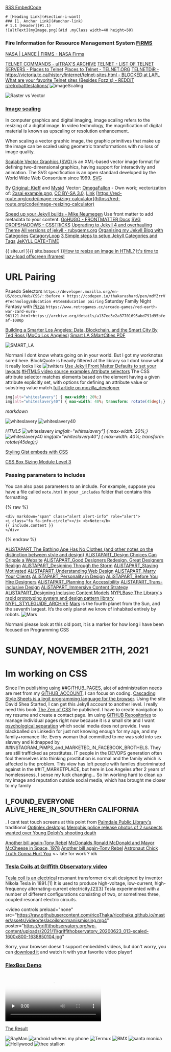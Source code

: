 
[RSS EmbedCode](https://rss.bloople.net/)

```
# [Heading Link](#section-i-want)
### [1. Anchor Link](#anchor-link)
# 1.1 [Header](#1.1) 
![altText](myImage.png){#id .myClass width=40 height=50}
```

### Fire Information for Resource Management System [FiRMS](https://www.earthdata.nasa.gov/data/tools/firms)
[NASA | LANCE | FIRMS - NASA Firms ](https://firms.modaps.eosdis.nasa.gov/usfs/map/#d:24hrs;@-100.0,40.0,4.0z)

[TELNET COMMANDS - ulTRAX'S ARCHIVE](https://ultrick.tripod.com/codes/telnet01.html)
[TELNET - LIST OF TELNET SERVERS - Places to Telnet](https://store.chipkin.com/articles/telnet-list-of-telnet-servers)
[Places to Telnet - TELNET.ORG](https://telnet.org/htm/places.htm)
[TELNETDiR - https://victoria.tc.ca/history/internet/telnet-sites.html - BLOCKED at LAPL](https://victoria.tc.ca/history/internet/telnet-sites.html)
[What are your favorite Telnet sites (Besides Fozz's) - REDDiT r/retrobattlestations/](https://www.reddit.com/r/retrobattlestations/)
![imageScaling](https://upload.wikimedia.org/wikipedia/commons/thumb/6/69/2xsai_example.svg/800px-2xsai_example.svg.png)

![Raster vs Vector](https://upload.wikimedia.org/wikipedia/commons/thumb/6/6b/Bitmap_VS_SVG.svg/800px-Bitmap_VS_SVG.svg.png)

### [Image scaling](https://en.wikipedia.org/wiki/Image_scaling#:~:text=In%20computer%20graphics%20and%20digital,as%20upscaling%20or%20resolution%20enhancement.)

In computer graphics and digital imaging, image scaling refers to the resizing of a digital image. In video technology, the magnification of digital material is known as upscaling or resolution enhancement.

When scaling a vector graphic image, the graphic primitives that make up the image can be scaled using geometric transformations with no loss of image quality.

[Scalable Vector Graphics (SVG) ](https://en.wikipedia.org/wiki/SVG) is an XML-based vector image format for defining two-dimensional graphics, having support for interactivity and animation. The SVG specification is an open standard developed by the World Wide Web Consortium since 1999.
[SVG](https://upload.wikimedia.org/wikipedia/commons/thumb/4/4f/SVG_Logo.svg/800px-SVG_Logo.svg.png)

By <a href="//commons.wikimedia.org/wiki/File:2xsai_example.png" title="File:2xsai example.png">Original: </a> <a href="//commons.wikimedia.org/wiki/User:Kieff" class="mw-redirect" title="User:Kieff">Kieff</a> and <a href="//commons.wikimedia.org/wiki/User:Mysid" title="User:Mysid">Mysid</a> Vector: <a href="//commons.wikimedia.org/wiki/User:OmegaFallon" title="User:OmegaFallon">OmegaFallon</a> - <span class="int-own-work" lang="en">Own work</span>; vectorization of: <a href="//commons.wikimedia.org/wiki/File:2xsai_example.png" title="File:2xsai example.png">2xsai example.png</a>, <a href="http://creativecommons.org/licenses/by-sa/3.0/" title="Creative Commons Attribution-Share Alike 3.0">CC BY-SA 3.0</a>, <a href="https://commons.wikimedia.org/w/index.php?curid=137922514">Link</a>
[https://red-route.org/code/image-resizing-calculator](https://red-route.org/code/image-resizing-calculator) 

[Speed up your Jekyll builds - Mike Neumegen](https://cloudcannon.com/blog/speed-up-your-jekyll-builds/) Use front matter to add metadata to your content. [GoHUGO - FRONTMATTER Docs](https://gohugo.io/content-management/front-matter/)
[SVG DROPSHADOWS - CSSTRiCKS](https://css-tricks.com/adding-shadows-to-svg-icons-with-css-and-svg-filters/) [Upgrading to Jekyll 4 and overhauling Theme](https://www.xavierjortiz.com/jekyll4_theme_overhaul/) [All versions of jekyll - rubygems.org](https://rubygems.org/gems/jekyll/versions) [Organising my Jekyll Blog with Categories](https://emmatheeng.github.io/projects/blog_setup/blog-categories.html)
[CatagoryLoop](https://gist.github.com/sskylar/968daf7dd6a876381c2d0663a1a933af)  [3 Simple steps to setup Jekyll Categories and Tags](https://blog.webjeda.com/jekyll-categories/#google_vignette)
[JeKYLL DATE+TiME](https://jekyll.one/pages/public/tools/toolbox/jekyll/date_time_formats/)

{{ site.url }}{{ site.baseurl }}[How to resize an image in HTML?](https://imagekit.io/blog/how-to-resize-image-in-html/) [It's time to lazy-load offscreen iframes!](https://web.dev/articles/iframe-lazy-loading)

# URL Pairing
Psuedo Selectors
`https://developer.mozilla.org/en-US/docs/Web/CSS/::before + https://codepen.io/thakarashard/pen/mdYZrrV #TechnologyEducation #StemEducation pairing`
Saturday Family Night Fantasy with [Pizza](https://www.youtube.com/watch?v=bCfH4c7RR6M)
`https://www.retrogames.cc/arcade-games/red-earth-war-zard-euro-961121.html+https://archive.org/details/a137ee3e2a37701695abd791d95bfeaf-1080p`



[Building a Smarter Los Angeles: Data, Blockchain, and the Smart City By Ted Ross (MoCo Los Angeles)](https://www.youtube.com/watch?v=Z1nZTbnaZg0) [Smart LA SMartCities PDF](https://ita.lacity.gov/sites/g/files/wph1626/files/2021-05/SmartLA2028%20-%20Smart%20City%20Strategy.pdf)

![SMART_LA](https://pbs.twimg.com/media/GWGyklMWwAEuQdB?format=jpg&name=large)


Normani I dont know whats going on in your world. But I got my worknotes sored here. BlockQuote is heavily filtered at the library so I dont know what it really looks like
![twitters](https://pbs.twimg.com/media/GWGwlp_bYAA6agV?format=jpg&name=large)
[Use Jekyll Front Matter Defaults to set your layouts](https://www.johanbleuzen.fr/blog/use-jekyll-front-matter-defaults-set-layouts)
[#HTML5 video source examples ](https://codepen.io/thakarashard/pen/BagQQaR?editors=1000)
[Attribute selectors](https://developer.mozilla.org/en-US/docs/Web/CSS/Attribute_selectors)
The CSS attribute selector matches elements based on the element having a given attribute explicitly set, with options for defining an attribute value or substring value match.[full article on mozilla_developer](https://developer.mozilla.org/en-US/docs/Web/CSS/Attribute_selectors)

```css
img[alt="whiteslavery"] { max-width: 20%;}
img[alt="whiteslavery40"] { max-width: 40%; transform: rotate(45deg);}
```
<cite>markdown</cite>

![whiteslavery](https://sexualtracking.weebly.com/uploads/5/2/7/4/52741633/9657864.jpg)
![whiteslavery40](https://sexualtracking.weebly.com/uploads/5/2/7/4/52741633/9657864.jpg)

<cite>HTML5</cite>
<IMG src="https://sexualtracking.weebly.com/uploads/5/2/7/4/52741633/9657864.jpg" alt="whiteslavery">
<cite>img[alt="whiteslavery"] { max-width: 20%;}</cite>
<IMG src="https://sexualtracking.weebly.com/uploads/5/2/7/4/52741633/9657864.jpg" alt="whiteslavery40">
<cite>img[alt="whiteslavery40"] { max-width: 40%; transform: rotate(45deg);}</cite>   


[Styling Gist embeds with CSS](https://danielbernal.co/styling-gist-embeds-with-css/)


[CSS Box Sizing Module Level 3](https://www.w3.org/TR/css-sizing-3/#min-content)



### Passing parameters to includes

You can also pass parameters to an include. For example, suppose you have a file called `note.html` in your `_includes` folder that contains this formatting:

{% raw %}
```liquid
<div markdown="span" class="alert alert-info" role="alert">
<i class="fa fa-info-circle"></i> <b>Note:</b>
{{ include.content }}
</div>
```
{% endraw %}


[ALiSTAPART_The Bathing Ape Has No Clothes (and other notes on the distinction between style and design)](https://alistapart.com/article/bathingape/) [ALiSTAPART_Design Choices Can Cripple a Website](https://alistapart.com/article/designcancripple/) [ALiSTAPART_Good Designers Redesign, Great Designers Realign](https://alistapart.com/article/redesignrealign/) [ALiSTAPART_Designing Through the Storm](https://alistapart.com/article/throughthestorm/) [ALiSTAPART_Staying Motivated](https://alistapart.com/article/stayingmotivated/) [ALiSTAPART_Understanding Web Design](https://alistapart.com/article/understandingwebdesign/) [ALiSTAPART_Marry Your Clients](https://alistapart.com/article/marry-your-clients/) [ALiSTAPART_Personality in Design](https://alistapart.com/article/personality-in-design/) [ALiSTAPART_Before You Hire Designers](https://alistapart.com/article/before-you-hire-designers/) [ALiSTAPART_Planning for Accessibility](https://alistapart.com/article/planning-for-accessibility/) [ALiSTAPART_Trans-inclusive Design](https://alistapart.com/article/trans-inclusive-design/) [ALiSTAPART_Immersive Content Strategy](https://alistapart.com/article/immersive-content-strategy/) [ALiSTAPART_Designing Inclusive Content Models](https://alistapart.com/article/designing-inclusive-content-models/) [NYPLBase The Library's rapid prototyping system and design pattern library](nypl.github.io/NYPLBase/styleguide/index.html) [NYPL_STYLEGUiDE_ARCHiVE](https://web.archive.org/web/20080617044807/http://www.nypl.org/styleguide/)
[Mars](https://science.nasa.gov/mars/) is the fourth planet from the Sun, and the seventh largest. It’s the only planet we know of inhabited entirely by robots.
![Mars](https://mars.nasa.gov/mars2020-raw-images/pub/ods/surface/sol/01217/ids/edr/browse/fcam/FRF_1217_0774992354_159ECM_N0560000FHAZ00206_01_295J01_1200.jpg)

Normani please look at this old post, it is a marker for how long i have been focused on Programming CSS 
# SUNDAY, NOVEMBER 21TH, 2021
# Im working on CSS

Since I'm publishing using [##GiTHUB_PAGES](https://pages.github.com/), alot of administration needs are met from my [GiTHUB_ACCOUNT](https://github.com/ThakaRashard), I can focus on coding. [Cascading Style Sheets is a legit programming language for the browser](http://www.csszengarden.com/216/). Using the site David Shea Started, I can get this Jekyll account to another level. I really need this book [The Zen of CSS](https://www.goodreads.com/en/book/show/565.The_Zen_of_CSS_Design) he published. I have to create navigation to my resume and create a contact page. Im using [GiTHUB Repositories](https://docs.github.com/en/repositories/creating-and-managing-repositories/about-repositories) to manage individual pages right now because it is a small site and I want [psychological separation](https://www.separationadvice.net/psychological-separation/) which social media does not provide. I was blackballed on Linkedin for just not knowing enough for my age, and my family+romance life. Every woman that committed to me was sold into sex slavery and kidnapped by ##INSTAGRAM_PiMPS_and_MARKETED_iN_FACEBOOK_BROTHELS. They are still trafficked as prostitutes. IT people in the DEVOPS generation often fool themselves into thinking prostitution is normal and the family which is affected is the problem. This view has left people with familes discriminated against in the ##IT_MARKETPLACE, but here in Los Angeles after 2 years of homelessness, I sense my luck changing... So Im working hard to clean up my image and reputation outside social media, which has brought me closer to my family 
## I_FOUND_EVERYONE ALiVE_HERE_IN_SOUTHERn CALIFORNIA
. I cant test touch screens at this point from [Palmdale Public Library's](https://cityofpalmdale.org/318/Palmdale-City-Library) traditional [Optiplex desktops](https://www.dell.com/en-us/work/shop/desktops-all-in-one-pcs/optiplex-5040-series-desktops/spd/optiplex-5040-desktop) 
[Memphis police release photos of 2 suspects wanted over Young Dolph's shooting death](https://www.npr.org/2021/11/19/1057194115/memphis-police-suspects-wanted-young-dolph-murder)

[Another bill again-Tony Rebel](https://www.youtube.com/watch?v=U9ZLAgyn2-Q) [McDonalds Ronald McDonald and Mayor McCheese in Space, 1978](https://youtu.be/nmL6pMQMBBk?si=LSk6f74OXwuxsFkq) [Another bill again-Tony Rebel](https://www.youtube.com/watch?v=U9ZLAgyn2-Q) [Astronaut Chick](https://www.youtube.com/watch?v=6kAsPbbp8GI) [Truth Gonna Hurt You](https://youtu.be/WBxjt78PG3s?si=NMtQTDZ7_AZMERGy) <~ late for work ? idk 

### [Tesla Coils at Griffith Observatory video](https://griffithobservatory.org/) 

[Tesla coil is an electrical](https://en.wikipedia.org/wiki/Tesla_coil) resonant transformer circuit designed by inventor Nikola Tesla in 1891.[1] It is used to produce high-voltage, low-current, high-frequency alternating-current electricity.[2][3] Tesla experimented with a number of different configurations consisting of two, or sometimes three, coupled resonant electric circuits.

<video controls preload="none"   
  src="https://raw.githubusercontent.com/ricoThaka/ricothaka.github.io/master/assets/video/teslacoilsnormaniismissing.mp4"
  poster="https://griffithobservatory.org/wp-content/uploads/2021/11/griffithobservatory_20200623_013-scaled-1600x800-1638850104.jpg"
  >
  Sorry, your browser doesn't support embedded videos, but don't worry, you can
  <a href="https://archive.org/details/youtube-l14WDZCnz-w">download it</a>
  and watch it with your favorite video player!
</video>

### [FlexBox Demo](https://codepen.io/thakarashard/pen/WNBVzWr)
<video controls preload="none"   height="auto" poster="https://pbs.twimg.com/media/GRg4rl4b0AMgXF2?format=jpg&name=large">

<source src="https://archive.org/download/screen-recording-2024-07-02-2.48.05-pm/Screen%20recording%202024-07-02%202.48.05%20PM.webm" type="video/webm" />    
<source src="https://archive.org/download/screen-recording-2024-07-02-2.48.05-pm/Screen%20recording%202024-07-02%202.48.05%20PM.webm" type="video/webm" />
      
        Download the
        or
        <a href="">MP4</a>
        video.
</video>

[The Result](ricothaka.github.io/playlist)




![RayMan](https://pbs.twimg.com/media/F7ZU0jJaoAAOnhp?format=jpg&name=medium)
![android wheres my phone](https://pbs.twimg.com/media/F7ZU0vDaQAAnOav?format=jpg&name=medium)
![Termux](https://pbs.twimg.com/media/F7ZU0YKbkAAWcH7?format=png&name=medium)
![BMX](https://pbs.twimg.com/media/F6UzcaRa0AEqcqk?format=jpg&name=medium)
![santa monica](https://pbs.twimg.com/media/F6UzdBPbMAA3HCV?format=jpg&name=medium)
![Hollywood](https://pbs.twimg.com/media/F6UzcrrbIAA53y-?format=jpg&name=medium)
![thee stallion](https://pbs.twimg.com/media/GKWeY5racAAMfpF?format=jpg&name=small)

